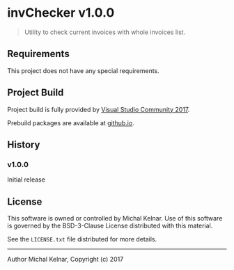 # invChecker v1.0.0

> Utility to check current invoices with whole invoices list.

## Requirements

This project does not have any special requirements.

## Project Build

Project build is fully provided by [Visual Studio Community 2017](https://www.visualstudio.com/downloads/).

Prebuild packages are available at [github.io](https://kel072.github.io/).

## History

### v1.0.0
Initial release

## License

This software is owned or controlled by Michal Kelnar.
Use of this software is governed by the BSD-3-Clause License distributed with this material.
 
See the `LICENSE.txt` file distributed for more details.

---

Author Michal Kelnar, Copyright (c) 2017
